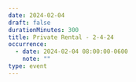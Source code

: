 ```yaml
---
date: 2024-02-04
draft: false
durationMinutes: 300
title: Private Rental - 2-4-24
occurrence:
  - date: 2024-02-04 08:00:00-0600
    note: ""
type: event
---
```

